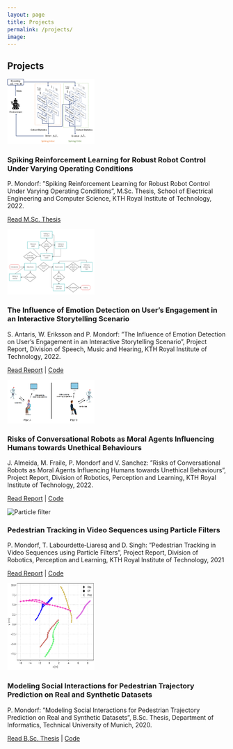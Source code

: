 ```yaml
---
layout: page
title: Projects
permalink: /projects/
image:
---
```


## Projects


<div class="publication-entry">

  <!-- Image -->
  <img src="../assets/img/projects/FS_DDPG.png" alt="Storyflow" class="publication-image" style="width: 200px; height: 150px; margin-right: 20px;">

  <!-- Text Info -->
  <div class="publication-info">

<h3>Spiking Reinforcement Learning for Robust Robot Control Under Varying Operating Conditions</h3>

<p>P. Mondorf: ”Spiking Reinforcement Learning for Robust Robot Control Under Varying Operating Conditions”, M.Sc. Thesis, School of Electrical Engineering and Computer Science, KTH Royal Institute of Technology, 2022.</p> 
<p><a href="https://github.com/PMMon/SpikingRL_RobustControl/blob/main/MSc_Thesis_PhilippMondorf.pdf">Read M.Sc. Thesis</a></p>

  </div>

</div>


<div class="publication-entry">

  <!-- Image -->
  <img src="../assets/img/projects/emotion_user_engagement_storyflow.png" alt="Storyflow" class="publication-image" style="width: 200px; height: 150px; margin-right: 20px;">

  <!-- Text Info -->
  <div class="publication-info">

<h3>The Influence of Emotion Detection on User’s Engagement in an Interactive Storytelling Scenario</h3>

<p>S. Antaris, W. Eriksson and P. Mondorf: ”The Influence of Emotion Detection on User’s Engagement in an Interactive Storytelling Scenario”, Project Report, Division of Speech, Music and Hearing, KTH Royal Institute of Technology, 2022.</p> 
<p><a href="https://github.com/PMMon/ERStoryteller/blob/main/ProjectReport.pdf">Read Report</a> | <a href="https://github.com/PMMon/ERStoryteller">Code</a></p>

  </div>

</div>

<div class="publication-entry">

  <!-- Image -->
  <img src="../assets/img/projects/Furhat_experimental_setup.png" alt="Experimental setup" class="publication-image" style="width: 200px; height: 100px; margin-right: 20px;">

  <!-- Text Info -->
  <div class="publication-info">

<h3>Risks of Conversational Robots as Moral Agents Influencing Humans towards Unethical Behaviours</h3>

J. Almeida, M. Fraile, P. Mondorf and V. Sanchez: ”Risks of Conversational Robots as Moral Agents Influencing Humans towards Unethical Behaviours”, Project Report, Division of Robotics, Perception and Learning, KTH Royal Institute of Technology, 2022.</p>    
<p><a href="https://github.com/PMMon/PersuasiveFurhat/blob/main/ProjectReport.pdf">Read Report</a> | <a href="https://github.com/PMMon/PersuasiveFurhat">Code</a></p> 

  </div>

</div>

<div class="publication-entry">

  <!-- Image -->
  <img src="../assets/img/projects/ParticleFilter_ICM_model.gif" alt="Particle filter" class="publication-image" style="width: 200px; height: 100px; margin-right: 20px;">

  <!-- Text Info -->
  <div class="publication-info">

<h3>Pedestrian Tracking in Video Sequences using Particle Filters</h3>

<p>P. Mondorf, T. Labourdette‑Liaresq and D. Singh: ”Pedestrian Tracking in Video Sequences using Particle Filters”, Project Report, Division of Robotics, Perception and Learning, KTH Royal Institute of Technology, 2021</p>  
<p><a href="https://github.com/PMMon/PedestrianTracking_PF/blob/master/EL2320_ProjectReport_PhilippMondorf.pdf">Read Report</a> | <a href="https://github.com/PMMon/PedestrianTracking_PF">Code</a></p> 

  </div>

</div>

<div class="publication-entry">

  <!-- Image -->
  <img src="../assets/img/projects/Social_LSTM_Model_Predictions.png" alt="Social LSTM Model Predictions" class="publication-image" style="width: 200px; height: 200px; margin-right: 20px;">

  <!-- Text Info -->
  <div class="publication-info">

<h3>Modeling Social Interactions for Pedestrian Trajectory Prediction on Real and Synthetic Datasets</h3>

<p>P. Mondorf: ”Modeling Social Interactions for Pedestrian Trajectory Prediction on Real and Synthetic Datasets”, B.Sc. Thesis, Department of Informatics, Technical University of Munich, 2020.</p>   
<p><a href="https://github.com/PMMon/Thesis_Social_Interactions/blob/master/Bachelor_Thesis_Philipp_Mondorf.pdf">Read B.Sc. Thesis</a> | <a href="https://github.com/PMMon/Thesis_Social_Interactions)">Code</a></p>  

  </div>

</div>



